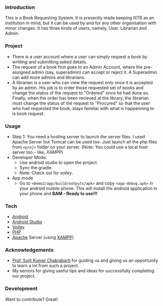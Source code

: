 ### Introduction
This is a Book Requesting System. It is presently made keeping IIITB as an institution in mind, but it can be used by and for any other organisation with minor changes. It has three kinds of users, namely, User, Librarian and Admin.

### Project
* There is a user account where a user can simply request a book by writting and submitting asked details.
* The request of a book first goes to an Admin Account, where the pre-assigned admin (say, superadmin) can accept or reject it. A Superadmin can add more admins and librarians.
* A librarian is a user who can view the request only once it is accepted by an admin. His job is to order those requested set of books and change the status of the request to "Ordered" once he had done so. Finally, when the order has been recieved at the library, the librarian must change the status of the request to "Procured" so that the user who had requested the book, stays familiar with what is happenning to is book request.


### Usage
* Step 1: You need a hosting server to launch the server files. I used Apache Server but Tomcat can be used too. Just launch all the php files from `<proj>` folder on your server. (Note: You could use a local host server too - like, *XAMPP*)
* Developer Mode:
    - Use android studio to open the project.
    - Sync the gradle.
    - Note: Check out for *volley*.
* App mode
    - Go to `<Demo2/app/build/outputs/apk>` and copy `<app-debug.apk>` in your android mobile phone. This will install the android application in your phone and **BAM - Ready to use!!!**  

### Tech

* [Android][android]
* [Android Studio][androidstudio]
* [Volley][volley]
* [PHP][php]
* [Apache][apache] Server (using [XAMPP][xampp])

### Acknowledgements

* [Prof. Sujit Kumar Chakrabarti][profskc] for guiding us and giving us an opportunity to learn a lot from such a project.
* My seniors for giving useful tips and ideas for successfully completing our project.

### Development

Want to contribute? Great!

   [android]: <https://www.android.com/>
   [androidstudio]: <https://developer.android.com/studio/index.html> 
   [php]: <http://php.net/manual/en/intro-whatis.php>
   [xampp]: <https://www.apachefriends.org/index.html>
   [apache]: <https://www.apache.org/>
   [volley]: <https://developer.android.com/training/volley/index.html>
   [profskc]: <http://www.iiitb.ac.in/faculty_page.php?name=SujitKumarChakrabarti>